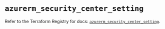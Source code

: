 # `azurerm_security_center_setting`

Refer to the Terraform Registry for docs: [`azurerm_security_center_setting`](https://registry.terraform.io/providers/hashicorp/azurerm/4.32.0/docs/resources/security_center_setting).
